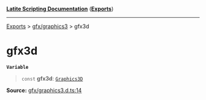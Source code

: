 [**Latite Scripting Documentation**](../../README.md) ([**Exports**](../../exports.md))

---

[Exports](../../exports.md) > [gfx/graphics3](../index.md) > gfx3d

# gfx3d

**`Variable`**

> `const` **gfx3d**: [`Graphics3D`](../interfaces/interface.Graphics3D.md)

**Source:** [gfx/graphics3.d.ts:14](https://github.com/LatiteScripting/latitescripting.github.io/blob/03ce161/definitions/gfx/graphics3.d.ts#L14)

